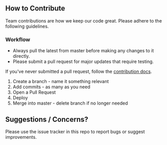 ## How to Contribute

Team contributions are how we keep our code great. Please adhere to the following guidelines.

### Workflow

- Always pull the latest from master before making any changes to it directly.
- Please submit a pull request for major updates that require testing.

If you've never submitted a pull request, follow the [contribution docs](https://guides.github.com/introduction/flow/).

1. Create a branch - name it something relevant
2. Add commits - as many as you need
3. Open a Pull Request
4. Deploy
5. Merge into master - delete branch if no longer needed

## Suggestions / Concerns?

Please use the issue tracker in this repo to report bugs or suggest improvements.
